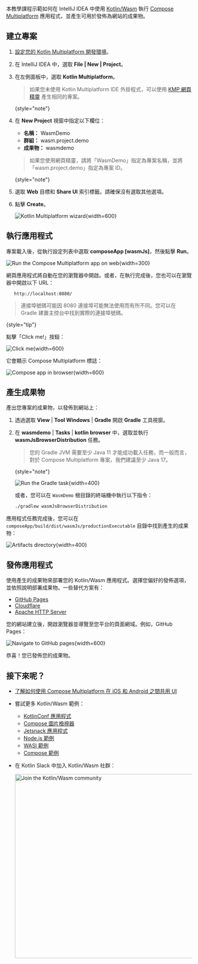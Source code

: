 [//]: # (title: 開始使用 Kotlin/Wasm 與 Compose Multiplatform)

<primary-label ref="beta"/> 

本教學課程示範如何在 IntelliJ IDEA 中使用 [Kotlin/Wasm](wasm-overview.md) 執行 [Compose Multiplatform](https://www.jetbrains.com/lp/compose-multiplatform/) 應用程式，並產生可用於發佈為網站的成果物。

## 建立專案

1. [設定您的 Kotlin Multiplatform 開發環境](https://www.jetbrains.com/help/kotlin-multiplatform-dev/quickstart.html#set-up-the-environment)。
2. 在 IntelliJ IDEA 中，選取 **File | New | Project**。
3. 在左側面板中，選取 **Kotlin Multiplatform**。

   > 如果您未使用 Kotlin Multiplatform IDE 外掛程式，可以使用 [KMP 網頁精靈](https://kmp.jetbrains.com/?web=true&webui=compose&includeTests=true) 產生相同的專案。
   >
   {style="note"}

4. 在 **New Project** 視窗中指定以下欄位：

   * **名稱：** WasmDemo
   * **群組：** wasm.project.demo
   * **成果物：** wasmdemo

   > 如果您使用網頁精靈，請將「WasmDemo」指定為專案名稱，並將「wasm.project.demo」指定為專案 ID。
   >
   {style="note"}

5. 選取 **Web** 目標和 **Share UI** 索引標籤。請確保沒有選取其他選項。
6. 點擊 **Create**。

   ![Kotlin Multiplatform wizard](wasm-kmp-wizard.png){width=600}

## 執行應用程式

專案載入後，從執行設定列表中選取 **composeApp [wasmJs]**，然後點擊 **Run**。

![Run the Compose Multiplatform app on web](compose-run-web-black.png){width=300}

網頁應用程式將自動在您的瀏覽器中開啟。或者，在執行完成後，您也可以在瀏覽器中開啟以下 URL：

```shell
   http://localhost:8080/
```
> 連接埠號碼可能因 8080 連接埠可能無法使用而有所不同。您可以在 Gradle 建置主控台中找到實際的連接埠號碼。
>
{style="tip"}

點擊「Click me!」按鈕：

![Click me](wasm-composeapp-browser-clickme.png){width=600}

它會顯示 Compose Multiplatform 標誌：

![Compose app in browser](wasm-composeapp-browser.png){width=600}

## 產生成果物

產出您專案的成果物，以發佈到網站上：

1. 透過選取 **View** | **Tool Windows** | **Gradle** 開啟 **Gradle** 工具視窗。
2. 在 **wasmdemo** | **Tasks** | **kotlin browser** 中，選取並執行 **wasmJsBrowserDistribution** 任務。

   > 您的 Gradle JVM 需要至少 Java 11 才能成功載入任務，而一般而言，對於 Compose Multiplatform 專案，我們建議至少 Java 17。
   >
   {style="note"}

   ![Run the Gradle task](wasm-gradle-task-window-compose.png){width=400}

   或者，您可以在 `WasmDemo` 根目錄的終端機中執行以下指令：

    ```bash
    ./gradlew wasmJsBrowserDistribution
    ```

應用程式任務完成後，您可以在 `composeApp/build/dist/wasmJs/productionExecutable` 目錄中找到產生的成果物：

![Artifacts directory](wasm-composeapp-directory.png){width=400}

## 發佈應用程式

使用產生的成果物來部署您的 Kotlin/Wasm 應用程式。選擇您偏好的發佈選項，並依照說明部署成果物。一些替代方案有：

* [GitHub Pages](https://docs.github.com/en/pages/getting-started-with-github-pages/creating-a-github-pages-site#creating-your-site)
* [Cloudflare](https://developers.cloudflare.com/workers/)
* [Apache HTTP Server](https://httpd.apache.org/docs/2.4/getting-started.html)

您的網站建立後，開啟瀏覽器並導覽至您平台的頁面網域。例如，GitHub Pages：

   ![Navigate to GitHub pages](wasm-composeapp-github-clickme.png){width=600}

   恭喜！您已發佈您的成果物。

## 接下來呢？

* [了解如何使用 Compose Multiplatform 在 iOS 和 Android 之間共用 UI](https://www.jetbrains.com/help/kotlin-multiplatform-dev/compose-multiplatform-create-first-app.html)
* 嘗試更多 Kotlin/Wasm 範例：

  * [KotlinConf 應用程式](https://github.com/JetBrains/kotlinconf-app)
  * [Compose 圖片檢視器](https://github.com/JetBrains/compose-multiplatform/tree/master/examples/imageviewer)
  * [Jetsnack 應用程式](https://github.com/JetBrains/compose-multiplatform/tree/master/examples/jetsnack)
  * [Node.js 範例](https://github.com/Kotlin/kotlin-wasm-nodejs-template)
  * [WASI 範例](https://github.com/Kotlin/kotlin-wasm-wasi-template)
  * [Compose 範例](https://github.com/Kotlin/kotlin-wasm-compose-template)

* 在 Kotlin Slack 中加入 Kotlin/Wasm 社群：

  <a href="https://slack-chats.kotlinlang.org/c/webassembly"><img src="join-slack-channel.svg" width="500" alt="Join the Kotlin/Wasm community" style="block"/></a>